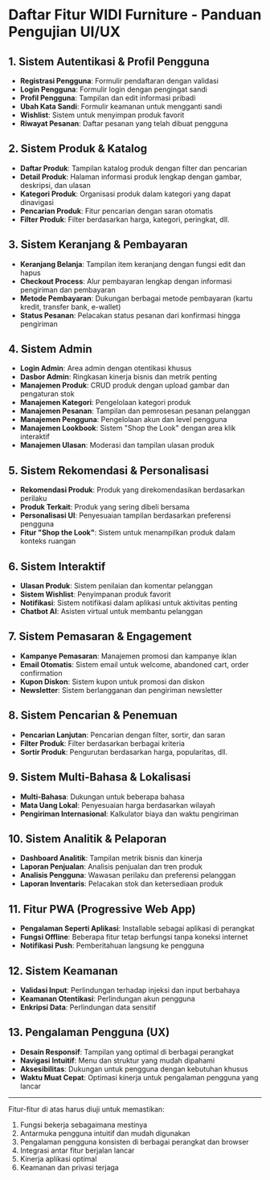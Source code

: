 # Daftar Fitur WIDI Furniture - Panduan Pengujian UI/UX

## 1. Sistem Autentikasi & Profil Pengguna
- **Registrasi Pengguna**: Formulir pendaftaran dengan validasi
- **Login Pengguna**: Formulir login dengan pengingat sandi
- **Profil Pengguna**: Tampilan dan edit informasi pribadi
- **Ubah Kata Sandi**: Formulir keamanan untuk mengganti sandi
- **Wishlist**: Sistem untuk menyimpan produk favorit
- **Riwayat Pesanan**: Daftar pesanan yang telah dibuat pengguna

## 2. Sistem Produk & Katalog
- **Daftar Produk**: Tampilan katalog produk dengan filter dan pencarian
- **Detail Produk**: Halaman informasi produk lengkap dengan gambar, deskripsi, dan ulasan
- **Kategori Produk**: Organisasi produk dalam kategori yang dapat dinavigasi
- **Pencarian Produk**: Fitur pencarian dengan saran otomatis
- **Filter Produk**: Filter berdasarkan harga, kategori, peringkat, dll.

## 3. Sistem Keranjang & Pembayaran
- **Keranjang Belanja**: Tampilan item keranjang dengan fungsi edit dan hapus
- **Checkout Process**: Alur pembayaran lengkap dengan informasi pengiriman dan pembayaran
- **Metode Pembayaran**: Dukungan berbagai metode pembayaran (kartu kredit, transfer bank, e-wallet)
- **Status Pesanan**: Pelacakan status pesanan dari konfirmasi hingga pengiriman

## 4. Sistem Admin
- **Login Admin**: Area admin dengan otentikasi khusus
- **Dasbor Admin**: Ringkasan kinerja bisnis dan metrik penting
- **Manajemen Produk**: CRUD produk dengan upload gambar dan pengaturan stok
- **Manajemen Kategori**: Pengelolaan kategori produk
- **Manajemen Pesanan**: Tampilan dan pemrosesan pesanan pelanggan
- **Manajemen Pengguna**: Pengelolaan akun dan level pengguna
- **Manajemen Lookbook**: Sistem "Shop the Look" dengan area klik interaktif
- **Manajemen Ulasan**: Moderasi dan tampilan ulasan produk

## 5. Sistem Rekomendasi & Personalisasi
- **Rekomendasi Produk**: Produk yang direkomendasikan berdasarkan perilaku
- **Produk Terkait**: Produk yang sering dibeli bersama
- **Personalisasi UI**: Penyesuaian tampilan berdasarkan preferensi pengguna
- **Fitur "Shop the Look"**: Sistem untuk menampilkan produk dalam konteks ruangan

## 6. Sistem Interaktif
- **Ulasan Produk**: Sistem penilaian dan komentar pelanggan
- **Sistem Wishlist**: Penyimpanan produk favorit
- **Notifikasi**: Sistem notifikasi dalam aplikasi untuk aktivitas penting
- **Chatbot AI**: Asisten virtual untuk membantu pelanggan

## 7. Sistem Pemasaran & Engagement
- **Kampanye Pemasaran**: Manajemen promosi dan kampanye iklan
- **Email Otomatis**: Sistem email untuk welcome, abandoned cart, order confirmation
- **Kupon Diskon**: Sistem kupon untuk promosi dan diskon
- **Newsletter**: Sistem berlangganan dan pengiriman newsletter

## 8. Sistem Pencarian & Penemuan
- **Pencarian Lanjutan**: Pencarian dengan filter, sortir, dan saran
- **Filter Produk**: Filter berdasarkan berbagai kriteria
- **Sortir Produk**: Pengurutan berdasarkan harga, popularitas, dll.

## 9. Sistem Multi-Bahasa & Lokalisasi
- **Multi-Bahasa**: Dukungan untuk beberapa bahasa
- **Mata Uang Lokal**: Penyesuaian harga berdasarkan wilayah
- **Pengiriman Internasional**: Kalkulator biaya dan waktu pengiriman

## 10. Sistem Analitik & Pelaporan
- **Dashboard Analitik**: Tampilan metrik bisnis dan kinerja
- **Laporan Penjualan**: Analisis penjualan dan tren produk
- **Analisis Pengguna**: Wawasan perilaku dan preferensi pelanggan
- **Laporan Inventaris**: Pelacakan stok dan ketersediaan produk

## 11. Fitur PWA (Progressive Web App)
- **Pengalaman Seperti Aplikasi**: Installable sebagai aplikasi di perangkat
- **Fungsi Offline**: Beberapa fitur tetap berfungsi tanpa koneksi internet
- **Notifikasi Push**: Pemberitahuan langsung ke pengguna

## 12. Sistem Keamanan
- **Validasi Input**: Perlindungan terhadap injeksi dan input berbahaya
- **Keamanan Otentikasi**: Perlindungan akun pengguna
- **Enkripsi Data**: Perlindungan data sensitif

## 13. Pengalaman Pengguna (UX)
- **Desain Responsif**: Tampilan yang optimal di berbagai perangkat
- **Navigasi Intuitif**: Menu dan struktur yang mudah dipahami
- **Aksesibilitas**: Dukungan untuk pengguna dengan kebutuhan khusus
- **Waktu Muat Cepat**: Optimasi kinerja untuk pengalaman pengguna yang lancar

---

Fitur-fitur di atas harus diuji untuk memastikan:
1. Fungsi bekerja sebagaimana mestinya
2. Antarmuka pengguna intuitif dan mudah digunakan
3. Pengalaman pengguna konsisten di berbagai perangkat dan browser
4. Integrasi antar fitur berjalan lancar
5. Kinerja aplikasi optimal
6. Keamanan dan privasi terjaga